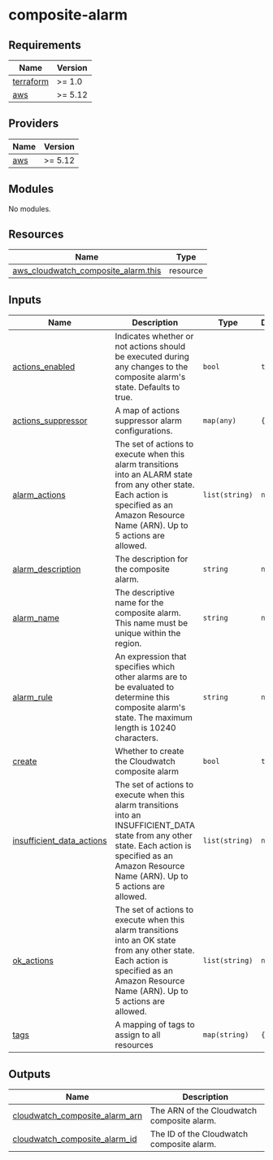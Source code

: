 # composite-alarm

<!-- BEGINNING OF PRE-COMMIT-TERRAFORM DOCS HOOK -->
## Requirements

| Name | Version |
|------|---------|
| <a name="requirement_terraform"></a> [terraform](#requirement\_terraform) | >= 1.0 |
| <a name="requirement_aws"></a> [aws](#requirement\_aws) | >= 5.12 |

## Providers

| Name | Version |
|------|---------|
| <a name="provider_aws"></a> [aws](#provider\_aws) | >= 5.12 |

## Modules

No modules.

## Resources

| Name | Type |
|------|------|
| [aws_cloudwatch_composite_alarm.this](https://registry.terraform.io/providers/hashicorp/aws/latest/docs/resources/cloudwatch_composite_alarm) | resource |

## Inputs

| Name | Description | Type | Default | Required |
|------|-------------|------|---------|:--------:|
| <a name="input_actions_enabled"></a> [actions\_enabled](#input\_actions\_enabled) | Indicates whether or not actions should be executed during any changes to the composite alarm's state. Defaults to true. | `bool` | `true` | no |
| <a name="input_actions_suppressor"></a> [actions\_suppressor](#input\_actions\_suppressor) | A map of actions suppressor alarm configurations. | `map(any)` | `{}` | no |
| <a name="input_alarm_actions"></a> [alarm\_actions](#input\_alarm\_actions) | The set of actions to execute when this alarm transitions into an ALARM state from any other state. Each action is specified as an Amazon Resource Name (ARN). Up to 5 actions are allowed. | `list(string)` | `null` | no |
| <a name="input_alarm_description"></a> [alarm\_description](#input\_alarm\_description) | The description for the composite alarm. | `string` | `null` | no |
| <a name="input_alarm_name"></a> [alarm\_name](#input\_alarm\_name) | The descriptive name for the composite alarm. This name must be unique within the region. | `string` | `null` | no |
| <a name="input_alarm_rule"></a> [alarm\_rule](#input\_alarm\_rule) | An expression that specifies which other alarms are to be evaluated to determine this composite alarm's state. The maximum length is 10240 characters. | `string` | `null` | no |
| <a name="input_create"></a> [create](#input\_create) | Whether to create the Cloudwatch composite alarm | `bool` | `true` | no |
| <a name="input_insufficient_data_actions"></a> [insufficient\_data\_actions](#input\_insufficient\_data\_actions) | The set of actions to execute when this alarm transitions into an INSUFFICIENT\_DATA state from any other state. Each action is specified as an Amazon Resource Name (ARN). Up to 5 actions are allowed. | `list(string)` | `null` | no |
| <a name="input_ok_actions"></a> [ok\_actions](#input\_ok\_actions) | The set of actions to execute when this alarm transitions into an OK state from any other state. Each action is specified as an Amazon Resource Name (ARN). Up to 5 actions are allowed. | `list(string)` | `null` | no |
| <a name="input_tags"></a> [tags](#input\_tags) | A mapping of tags to assign to all resources | `map(string)` | `{}` | no |

## Outputs

| Name | Description |
|------|-------------|
| <a name="output_cloudwatch_composite_alarm_arn"></a> [cloudwatch\_composite\_alarm\_arn](#output\_cloudwatch\_composite\_alarm\_arn) | The ARN of the Cloudwatch composite alarm. |
| <a name="output_cloudwatch_composite_alarm_id"></a> [cloudwatch\_composite\_alarm\_id](#output\_cloudwatch\_composite\_alarm\_id) | The ID of the Cloudwatch composite alarm. |
<!-- END OF PRE-COMMIT-TERRAFORM DOCS HOOK -->
